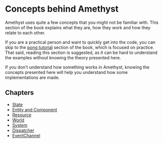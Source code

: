 # Concepts behind Amethyst

Amethyst uses quite a few concepts that you might not be familiar with.
This section of the book explains what they are, how they work and
how they relate to each other.

If you are a practical person and want to quickly get into the code, you can skip to the [pong tutorial][pt]
section of the book, which is focused on practice.
That said, reading this section is suggested, as it can be hard to understand the examples without knowing the theory presented here.

If you don't understand how something works in Amethyst, knowing the concepts presented here will help you understand how some implementations are made.

## Chapters

- [State][st]
- [Entity and Component][ent-comp]
- [Resource][res]
- [World]
- [System][sys]
- [Dispatcher][dispatch]
- [EventChannel][evc]

[dispatch]: ./dispatcher.html
[ent-comp]: ./entity_and_component.html
[evc]: ./event-channel.html
[pt]: ../pong-tutorial.html
[res]: ./resource.html
[st]: ./state.html
[sys]: ./system.html
[world]: ./world.html
